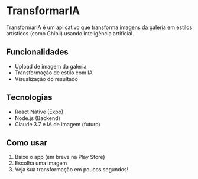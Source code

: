 # TransformarIA

TransformarIA é um aplicativo que transforma imagens da galeria em estilos artísticos (como Ghibli) usando inteligência artificial.

## Funcionalidades
- Upload de imagem da galeria
- Transformação de estilo com IA
- Visualização do resultado

## Tecnologias
- React Native (Expo)
- Node.js (Backend)
- Claude 3.7 e IA de imagem (futuro)

## Como usar
1. Baixe o app (em breve na Play Store)
2. Escolha uma imagem
3. Veja sua transformação em poucos segundos!
